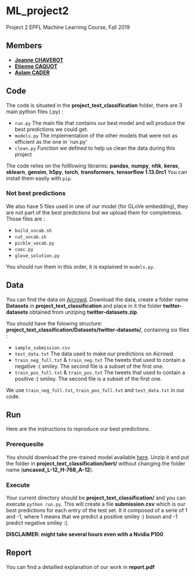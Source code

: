 # ML_project2
Project 2 EPFL Machine Learning Course, Fall 2019

## Members
* [**Jeanne CHAVEROT**](jeanne.chaverot@epfl.ch)
* [**Etienne CAQUOT**](etienne.caquot@epfl.ch)
* [**Aslam CADER**](aslam.cader@epfl.ch)

## Code
The code is situated in the __project_text_classification__ folder, there are 3 main python files (.py) :
- `run.py` The main file that contains our best model and will produce the best predictions we could get.
- `models.py` The implementation of the other models that were not as efficient as the one in `run.py'
- `clean.py` Function we defined to help us clean the data during this project

The code relies on the follllowing libraires: **pandas**, **numpy**, **nltk**, **keras**, **sklearn**, **gensim**, **h5py**, **torch**, **transformers**, **tensorflow 1.13.0rc1** You can install them easily with `pip`.

### Not best predictions
We also have 5 files used in one of our model (for GLoVe embedding), they are not part of the best predictions but we upload them for completness. Those files are : 
- `build_vocab.sh`
- `cut_vocab.sh`
- `pickle_vocab.py`
- `cooc.py`
- `glove_solution.py`

You should run them in this order, it is explained in `models.py`.

## Data
You can find the data on [Aicrowd](https://www.aicrowd.com/challenges/epfl-ml-text-classification-2019/dataset_files).
Download the data, create a folder name __Datasets__ in __project_text_classification__ and place in it the folder __twitter-datasets__ obtained from unziping __twitter-datasets.zip__.

You should have the folowing structure: __project_text_classification/Datasets/twitter-datasets/__, containing six files :
- `sample_submission.csv`
- `test_data.txt` The data used to make our predictions on Aicrowd.
- `train_neg_full.txt` & `train_neg.txt` The tweets that used to contain a negative :( smiley. The second file is a subset of the first one.
- `train_pos_full.txt` & `train_pos.txt` The tweets that used to contain a positive :) smiley. The second file is a subset of the first one.

We use `train_neg_full.txt`, `train_pos_full.txt` and `test_data.txt` in our code.

## Run 
Here are the instructions to reproduce our best predictions.

### Prerequesite
You should download the pre-trained model available [here](https://storage.googleapis.com/bert_models/2018_10_18/uncased_L-12_H-768_A-12.zip). Unzip it and put the folder in __project_text_classification/bert/__ without changing the folder name (__uncased_L-12_H-768_A-12__).

### Execute
Your current directory should be __project_text_classification/__ and you can execute `python run.py`. This will create a file __submission.csv__ which is our best predictions for each entry of the test set. It it composed of a serie of 1 and -1, where 1 means that we predict a positive smiley :) boson and -1 predict negative smiley :(.

**DISCLAIMER: might take several hours even with a Nvidia P100**

## Report 
You can find a detailled explanation of our work in **report.pdf**


